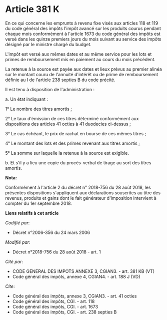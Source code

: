 # Article 381 K

En ce qui concerne les emprunts à revenu fixe visés aux articles 118 et 119 du code général des impôts l'impôt avancé sur les
produits courus pendant chaque mois conformément à l'article 1673 du code général des impôts est versé dans les quinze
premiers jours du mois suivant au service des impôts désigné par le ministre chargé du budget.

L'impôt est versé aux mêmes dates et au même service pour les lots et primes de remboursement mis en paiement au cours du
mois précédent.

La retenue à la source est payée aux dates et lieux prévus au premier alinéa sur le montant couru de l'annuité d'intérêt ou
de prime de remboursement définie au I de l'article 238 septies B du code précité.

Il est tenu à disposition de l'administration :

a. Un état indiquant :

1° Le nombre des titres amortis ;

2° Le taux d'émission de ces titres déterminé conformément aux dispositions des articles 41 octies à 41 duodecies ci-dessus ;

3° Le cas échéant, le prix de rachat en bourse de ces mêmes titres ;

4° Le montant des lots et des primes revenant aux titres amortis ;

5° La somme sur laquelle la retenue à la source est exigible.

b. Et s'il y a lieu une copie du procès-verbal de tirage au sort des titres amortis.

**Nota:**

Conformément à l'article 2 du décret n° 2018-756 du 28 août 2018, les présentes dispositions s'appliquent aux déclarations
souscrites au titre des revenus, produits et gains dont le fait générateur d'imposition intervient à compter du 1er septembre
2018.

**Liens relatifs à cet article**

_Codifié par_:

  - Décret n°2006-356 du 24 mars 2006

_Modifié par_:

  - Décret n°2018-756 du 28 août 2018 - art. 1

_Cité par_:

  - CODE GENERAL DES IMPOTS ANNEXE 3, CGIAN3. - art. 381 KB (VT)
  - Code général des impôts, annexe 4, CGIAN4. - art. 188 J (VD)

_Cite_:

  - Code général des impôts, annexe 3, CGIAN3. - art. 41 octies
  - Code général des impôts, CGI. - art. 118
  - Code général des impôts, CGI. - art. 1673
  - Code général des impôts, CGI. - art. 238 septies B
